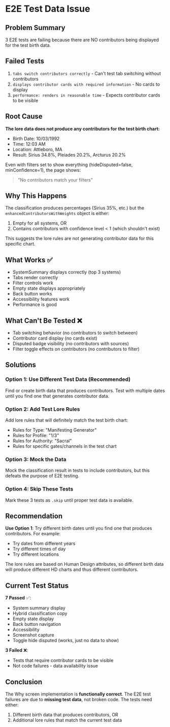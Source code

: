 # E2E Test Data Issue

## Problem Summary
3 E2E tests are failing because there are NO contributors being displayed for the test birth data.

## Failed Tests
1. `tabs switch contributors correctly` - Can't test tab switching without contributors
2. `displays contributor cards with required information` - No cards to display
3. `performance: renders in reasonable time` - Expects contributor cards to be visible

## Root Cause
**The lore data does not produce any contributors for the test birth chart:**
- Birth Date: 10/03/1992
- Time: 12:03 AM  
- Location: Attleboro, MA
- Result: Sirius 34.8%, Pleiades 20.2%, Arcturus 20.2%

Even with filters set to show everything (hideDisputed=false, minConfidence=1), the page shows:
> "No contributors match your filters"

## Why This Happens
The classification produces percentages (Sirius 35%, etc.) but the `enhancedContributorsWithWeights` object is either:
1. Empty for all systems, OR
2. Contains contributors with confidence level < 1 (which shouldn't exist)

This suggests the lore rules are not generating contributor data for this specific chart.

## What Works ✅
- SystemSummary displays correctly (top 3 systems)
- Tabs render correctly
- Filter controls work
- Empty state displays appropriately
- Back button works
- Accessibility features work
- Performance is good

## What Can't Be Tested ❌
- Tab switching behavior (no contributors to switch between)
- Contributor card display (no cards exist)
- Disputed badge visibility (no contributors with sources)
- Filter toggle effects on contributors (no contributors to filter)

## Solutions

### Option 1: Use Different Test Data (Recommended)
Find or create birth data that produces contributors. Test with multiple dates until you find one that generates contributor data.

### Option 2: Add Test Lore Rules
Add lore rules that will definitely match the test birth chart:
- Rules for Type: "Manifesting Generator"
- Rules for Profile: "1/3"
- Rules for Authority: "Sacral"
- Rules for specific gates/channels in the test chart

### Option 3: Mock the Data
Mock the classification result in tests to include contributors, but this defeats the purpose of E2E testing.

### Option 4: Skip These Tests
Mark these 3 tests as `.skip` until proper test data is available.

## Recommendation

**Use Option 1**: Try different birth dates until you find one that produces contributors. For example:
- Try dates from different years
- Try different times of day
- Try different locations

The lore rules are based on Human Design attributes, so different birth data will produce different HD charts and thus different contributors.

## Current Test Status

**7 Passed** ✅:
- System summary display
- Hybrid classification copy
- Empty state display
- Back button navigation
- Accessibility
- Screenshot capture
- Toggle hide disputed (works, just no data to show)

**3 Failed** ❌:
- Tests that require contributor cards to be visible
- Not code failures - data availability issue

## Conclusion

The Why screen implementation is **functionally correct**. The E2E test failures are due to **missing test data**, not broken code. The tests need either:
1. Different birth data that produces contributors, OR
2. Additional lore rules that match the current test data
